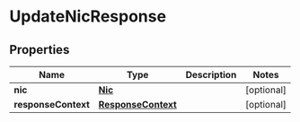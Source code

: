 

# UpdateNicResponse


## Properties

| Name | Type | Description | Notes |
|------------ | ------------- | ------------- | -------------|
|**nic** | [**Nic**](Nic.md) |  |  [optional] |
|**responseContext** | [**ResponseContext**](ResponseContext.md) |  |  [optional] |



